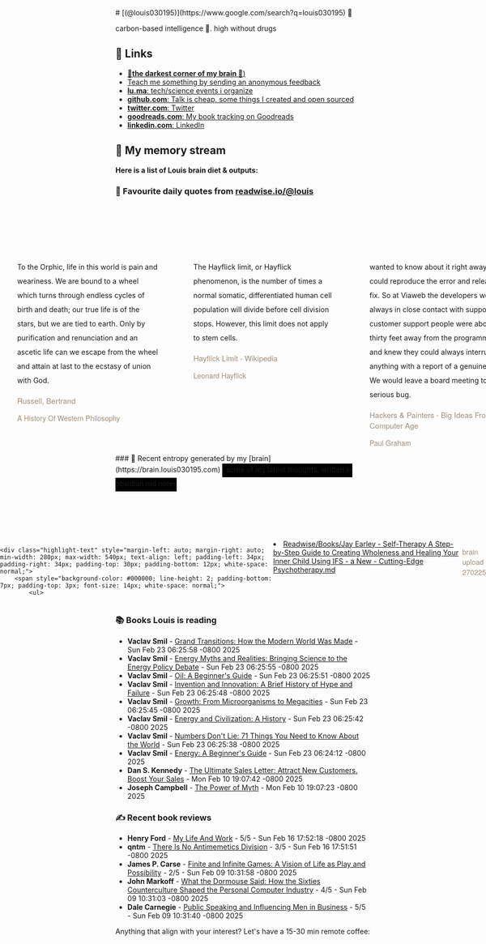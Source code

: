 <link rel="shortcut icon" href="/favicon.ico">
# [(@louis030195)](https://www.google.com/search?q=louis030195) 🤔

carbon-based intelligence 🐒. high without drugs

## 🔗 Links

- [**🌚the darkest corner of my brain 🧠**)](https://brain.louis030195.com)
- [Teach me something by sending an anonymous feedback](https://www.admonymous.co/louis030195)
- [**lu.ma**: tech/science events i organize](https://lu.ma/u/louis030195/events?past=1)
- [**github.com**: Talk is cheap, some things I created and open sourced](https://github.com/louis030195)
- [**twitter.com**: Twitter](https://twitter.com/@louis030195)
- [**goodreads.com**: My book tracking on Goodreads](https://www.goodreads.com/user/show/103091881-louis-beaumont)
- [**linkedin.com**: LinkedIn](https://www.linkedin.com/in/louis030195)

## 🌊 My memory stream

**Here is a list of Louis brain diet & outputs:**

### 👋 Favourite daily quotes from [readwise.io/@louis](https://readwise.io/@louis)
<div class="some-highlights" style="display: flex;
  margin-left: -50vw;
  left: 50%;
  overflow-x: scroll;
  width: 100vw;
  position: relative; margin-top: 6rem;">
<div class="highlight-text" style="margin-left: auto; margin-right: auto; min-width: 280px; max-width: 540px; text-align: left; padding-left: 34px; padding-right: 34px; padding-top: 30px; padding-bottom: 12px; white-space: normal;">
<span style="background-color: transparent; line-height: 2; padding-bottom: 7px; padding-top: 3px; font-size: 14px; white-space: normal;">
          To the Orphic, life in this world is pain and weariness. We are bound to a wheel which turns through endless cycles of birth and death; our true life is of the stars, but we are tied to earth. Only by purification and renunciation and an ascetic life can we escape from the wheel and attain at last to the ecstasy of union with God.
        </span>
<div style="font-family: Helvetica, Arial, sans-serif;">
<div style='font-size: 14px; margin-bottom: 0; margin-top: 10px; font-family: "Raleway", "HelveticaNeue", "Helvetica Neue", Helvetica, Arial, sans-serif; white-space: normal; font-display: swap;'>
<p style="margin-bottom: 0; font-size: 15px; margin-bottom: 2px; color: #9f8e7d">Russell, Bertrand</p>
<p style="margin-bottom: 0; color: #9f8e7d">A History Of Western Philosophy</p>
</div>
</div>
</div>
<div class="highlight-text" style="margin-left: auto; margin-right: auto; min-width: 280px; max-width: 540px; text-align: left; padding-left: 34px; padding-right: 34px; padding-top: 30px; padding-bottom: 12px; white-space: normal;">
<span style="background-color: transparent; line-height: 2; padding-bottom: 7px; padding-top: 3px; font-size: 14px; white-space: normal;">
          The Hayflick limit, or Hayflick phenomenon, is the number of times a normal somatic, differentiated human cell population will divide before cell division stops. However, this limit does not apply to stem cells.
        </span>
<div style="font-family: Helvetica, Arial, sans-serif;">
<div style='font-size: 14px; margin-bottom: 0; margin-top: 10px; font-family: "Raleway", "HelveticaNeue", "Helvetica Neue", Helvetica, Arial, sans-serif; white-space: normal; font-display: swap;'>
<p style="margin-bottom: 0; font-size: 15px; margin-bottom: 2px; color: #9f8e7d">Hayflick Limit - Wikipedia</p>
<p style="margin-bottom: 0; color: #9f8e7d">Leonard Hayflick</p>
</div>
</div>
</div>
<div class="highlight-text" style="margin-left: auto; margin-right: auto; min-width: 280px; max-width: 540px; text-align: left; padding-left: 34px; padding-right: 34px; padding-top: 30px; padding-bottom: 12px; white-space: normal;">
<span style="background-color: transparent; line-height: 2; padding-bottom: 7px; padding-top: 3px; font-size: 14px; white-space: normal;">
          wanted to know about it right away so we could reproduce the error and release a fix. So at Viaweb the developers were always in close contact with support. The customer support people were about thirty feet away from the programmers, and knew they could always interrupt anything with a report of a genuine bug. We would leave a board meeting to fix a serious bug.
        </span>
<div style="font-family: Helvetica, Arial, sans-serif;">
<div style='font-size: 14px; margin-bottom: 0; margin-top: 10px; font-family: "Raleway", "HelveticaNeue", "Helvetica Neue", Helvetica, Arial, sans-serif; white-space: normal; font-display: swap;'>
<p style="margin-bottom: 0; font-size: 15px; margin-bottom: 2px; color: #9f8e7d">Hackers &amp; Painters - Big Ideas From the Computer Age</p>
<p style="margin-bottom: 0; color: #9f8e7d">Paul Graham</p>
</div>
</div>
</div>
</div>
### 🧠 Recent entropy generated by my [brain](https://brain.louis030195.com)
<span style="background-color: #000000; line-height: 2; padding-bottom: 7px; padding-top: 3px; font-size: 14px; white-space: normal;">
    ℹ️ some of my latest thoughts, written in obsidian.md notes
</span>
<div class="some-highlights" style="display: flex;
    margin-left: -50vw;
    left: 50%;
    overflow-x: scroll;
    width: 100vw;
    position: relative; margin-top: 6rem;">
    
    <div class="highlight-text" style="margin-left: auto; margin-right: auto; min-width: 280px; max-width: 540px; text-align: left; padding-left: 34px; padding-right: 34px; padding-top: 30px; padding-bottom: 12px; white-space: normal;">
        <span style="background-color: #000000; line-height: 2; padding-bottom: 7px; padding-top: 3px; font-size: 14px; white-space: normal;">
            <ul>
<li><a href="https://brain.louis030195.com/Readwise/Books/Jay%20Earley%20-%20Self-Therapy%20A%20Step-by-Step%20Guide%20to%20Creating%20Wholeness%20and%20Healing%20Your%20Inner%20Child%20Using%20IFS%20-%20%20a%20New%20-%20%20Cutting-Edge%20Psychotherapy.md">Readwise/Books/Jay Earley - Self-Therapy A Step-by-Step Guide to Creating Wholeness and Healing Your Inner Child Using IFS -  a New -  Cutting-Edge Psychotherapy.md</a></li>
            </ul>
        </span>
        <div style="font-family: Helvetica, Arial, sans-serif;">
            <div style='font-size: 14px; margin-bottom: 0; margin-top: 10px; font-family: "Raleway", "HelveticaNeue", "Helvetica Neue", Helvetica, Arial, sans-serif; white-space: normal; font-display: swap;'>
                <p style="margin-bottom: 0; color: #9f8e7d">brain upload 270225</p>
            </div>
        </div>
    </div>
    
</div>


### 📚 Books Louis is reading

-   **Vaclav Smil**  - [Grand Transitions: How the Modern World Was Made](https://www.goodreads.com/book/show/54811336-grand-transitions) - Sun Feb 23 06:25:58 -0800 2025
-   **Vaclav Smil**  - [Energy Myths and Realities: Bringing Science to the Energy Policy Debate](https://www.goodreads.com/book/show/8793836-energy-myths-and-realities) - Sun Feb 23 06:25:55 -0800 2025
-   **Vaclav Smil**  - [Oil: A Beginner&#39;s Guide](https://www.goodreads.com/book/show/3387138-oil) - Sun Feb 23 06:25:51 -0800 2025
-   **Vaclav Smil**  - [Invention and Innovation: A Brief History of Hype and Failure](https://www.goodreads.com/book/show/61102803-invention-and-innovation) - Sun Feb 23 06:25:48 -0800 2025
-   **Vaclav Smil**  - [Growth: From Microorganisms to Megacities](https://www.goodreads.com/book/show/44512537-growth) - Sun Feb 23 06:25:45 -0800 2025
-   **Vaclav Smil**  - [Energy and Civilization: A History](https://www.goodreads.com/book/show/31850765-energy-and-civilization) - Sun Feb 23 06:25:42 -0800 2025
-   **Vaclav Smil**  - [Numbers Don&#39;t Lie: 71 Things You Need to Know About the World](https://www.goodreads.com/book/show/50705179-numbers-don-t-lie) - Sun Feb 23 06:25:38 -0800 2025
-   **Vaclav Smil**  - [Energy: A Beginner&#39;s Guide](https://www.goodreads.com/book/show/632902.Energy) - Sun Feb 23 06:24:12 -0800 2025
-   **Dan S. Kennedy**  - [The Ultimate Sales Letter: Attract New Customers. Boost Your Sales](https://www.goodreads.com/book/show/112466.The_Ultimate_Sales_Letter) - Mon Feb 10 19:07:42 -0800 2025
-   **Joseph Campbell**  - [The Power of Myth](https://www.goodreads.com/book/show/35519.The_Power_of_Myth) - Mon Feb 10 19:07:23 -0800 2025

### ✍ Recent book reviews

-   **Henry Ford**  - [My Life And Work](https://www.goodreads.com/book/show/1122054.My_Life_And_Work) - 5/5 - Sun Feb 16 17:52:18 -0800 2025
-   **qntm**  - [There Is No Antimemetics Division](https://www.goodreads.com/book/show/54870256-there-is-no-antimemetics-division) - 3/5 - Sun Feb 16 17:51:51 -0800 2025
-   **James P. Carse**  - [Finite and Infinite Games: A Vision of Life as Play and Possibility](https://www.goodreads.com/book/show/189989.Finite_and_Infinite_Games) - 2/5 - Sun Feb 09 10:31:58 -0800 2025
-   **John Markoff**  - [What the Dormouse Said: How the Sixties Counterculture Shaped the Personal Computer Industry](https://www.goodreads.com/book/show/725789.What_the_Dormouse_Said) - 4/5 - Sun Feb 09 10:31:03 -0800 2025
-   **Dale Carnegie**  - [Public Speaking and Influencing Men in Business](https://www.goodreads.com/book/show/331708.Public_Speaking_and_Influencing_Men_in_Business) - 5/5 - Sun Feb 09 10:31:40 -0800 2025

Anything that align with your interest? Let's have a 15-30 min remote coffee:


<div style="width:100%;height:100%;overflow:scroll" id="my-cal-inline"></div>
<script type="text/javascript">
  (function (C, A, L) { let p = function (a, ar) { a.q.push(ar); }; let d = C.document; C.Cal = C.Cal || function () { let cal = C.Cal; let ar = arguments; if (!cal.loaded) { cal.ns = {}; cal.q = cal.q || []; d.head.appendChild(d.createElement("script")).src = A; cal.loaded = true; } if (ar[0] === L) { const api = function () { p(api, arguments); }; const namespace = ar[1]; api.q = api.q || []; typeof namespace === "string" ? (cal.ns[namespace] = api) && p(api, ar) : p(cal, ar); return; } p(cal, ar); }; })(window, "https://app.cal.com/embed/embed.js", "init");
Cal("init", "cof", {origin:"https://cal.com"});

  Cal.ns.cof("inline", {
	elementOrSelector:"#my-cal-inline",
	calLink: "louis030195/cof",
	layout: "month_view"
  });
  
  Cal.ns.cof("ui", {"styles":{"branding":{"brandColor":"#000000"}},"hideEventTypeDetails":false,"layout":"month_view"});
  </script>
  
